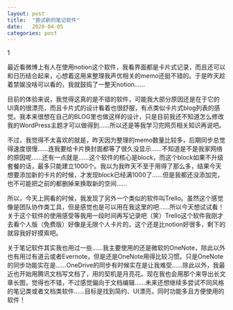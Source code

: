 ```yaml
---
layout: post
title:  "尝试新的笔记软件"
date:   2020-04-05
categories: post
---
```




1

最近看微博上有人在使用notion这个软件，我看界面都是卡片式记录，而且还可以和日历结合起来，心想着这用来整理我声优相关的memo还挺不错的。于是昨天趁着禁娱没啥可以看的，我就鼓捣了一整天notion……

目前的体验来说，我觉得这真的是不错的软件，可能我大部分原因还是在于它的UI真的很漂亮，而且卡片式的设计看着也很舒服，有点类似卡片式blog列表的感觉。我本来很想在自己的BLOG里也做这样的设计，只是目前我还不知道怎么修改我的WordPress主题才可以做得到……所以还是等我学习完网页相关知识再说吧。

不过，我觉得不太喜欢的就是，昨天因为整理的memo数量比较多，后期同步总觉得速度很慢……连我要给卡片换封面都等了很久没显示……不知道是不是我家网络的原因呢……还有一点就是……这个软件的核心是block，而这个block如果不升级套餐的话，最多只能建立1000个。我以为我昨天不至于用得了那么多，结果今天想要添加新的卡片的时候，才发现block已经满1000了……但是我都还没添加完，也不可能把之前的都删掉来换取新的空间……

所以，今天上网看的时候，我发现了另外一个类似的软件叫Trello。虽然这个感觉像是团队协作类工具，但是感觉也是可以用在我这里的吧……所以今天想试试看！关于这个软件的使用感受等我用一段时间再写记录吧（笑）Trello这个软件我刚才去看个人版（免费版）好像是无限个人卡片的，这个还是比notion好很多，剩下的就容我好好摸索吧。

关于笔记软件其实我也用过一些……我主要使用的还是微软的OneNote，除此以外也有用过有道云或者Evernote，但是还是OneNote用得比较习惯。只是OneNote的同步功能实在是……OneDrive的同步有时候实在是让我难受……除此以外，我最近也开始用腾讯文档写文档了，用的契机是月亮花。现在我也会用那个来导出长文章长图，觉得也不错，不过感觉偏向于文档编辑……未来还想继续多尝试不同风格的笔记类或者文档类软件……目标是找到简约、UI漂亮，同时功能多且方便使用的软件！

